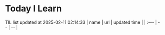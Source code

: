 # Today I Learn 
TIL list updated at 2025-02-11 02:14:33
| name | url | updated time |
| :--- | -- | -- |
